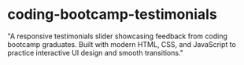 # coding-bootcamp-testimonials
"A responsive testimonials slider showcasing feedback from coding bootcamp graduates. Built with modern HTML, CSS, and JavaScript to practice interactive UI design and smooth transitions."
